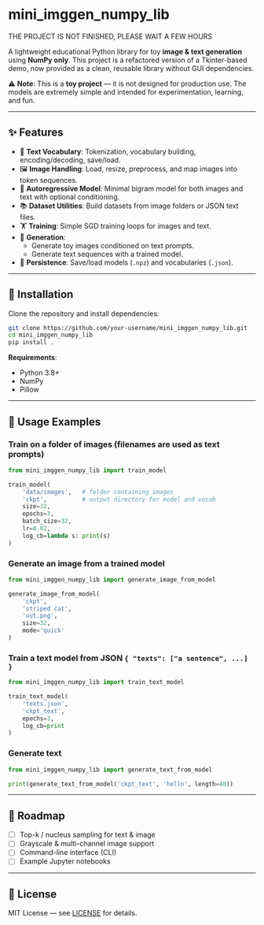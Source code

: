 # mini_imggen_numpy_lib

THE PROJECT IS NOT FINISHED, PLEASE WAIT A FEW HOURS

A lightweight educational Python library for toy **image & text generation** using **NumPy only**. This project is a refactored version of a Tkinter-based demo, now provided as a clean, reusable library without GUI dependencies.

⚠️ **Note**: This is a **toy project** — it is not designed for production use. The models are extremely simple and intended for experimentation, learning, and fun.

---

## ✨ Features

- 🔡 **Text Vocabulary**: Tokenization, vocabulary building, encoding/decoding, save/load.
- 🖼️ **Image Handling**: Load, resize, preprocess, and map images into token sequences.
- 🤖 **Autoregressive Model**: Minimal bigram model for both images and text with optional conditioning.
- 📚 **Dataset Utilities**: Build datasets from image folders or JSON text files.
- 🏋️ **Training**: Simple SGD training loops for images and text.
- 🎨 **Generation**:
  - Generate toy images conditioned on text prompts.
  - Generate text sequences with a trained model.
- 💾 **Persistence**: Save/load models (`.npz`) and vocabularies (`.json`).

---

## 🚀 Installation

Clone the repository and install dependencies:

```bash
git clone https://github.com/your-username/mini_imggen_numpy_lib.git
cd mini_imggen_numpy_lib
pip install .
```

**Requirements**:
- Python 3.8+
- NumPy
- Pillow

---

## 🏁 Usage Examples

### Train on a folder of images (filenames are used as text prompts)
```python
from mini_imggen_numpy_lib import train_model

train_model(
    'data/images',   # folder containing images
    'ckpt',          # output directory for model and vocab
    size=32,
    epochs=3,
    batch_size=32,
    lr=0.02,
    log_cb=lambda s: print(s)
)
```

### Generate an image from a trained model
```python
from mini_imggen_numpy_lib import generate_image_from_model

generate_image_from_model(
    'ckpt',
    'striped cat',
    'out.png',
    size=32,
    mode='quick'
)
```

### Train a text model from JSON `{ "texts": ["a sentence", ...] }`
```python
from mini_imggen_numpy_lib import train_text_model

train_text_model(
    'texts.json',
    'ckpt_text',
    epochs=3,
    log_cb=print
)
```

### Generate text
```python
from mini_imggen_numpy_lib import generate_text_from_model

print(generate_text_from_model('ckpt_text', 'hello', length=40))
```

---

## 🔮 Roadmap

- [ ] Top-k / nucleus sampling for text & image
- [ ] Grayscale & multi-channel image support
- [ ] Command-line interface (CLI)
- [ ] Example Jupyter notebooks

---

## 📜 License

MIT License — see [LICENSE](LICENSE) for details.
